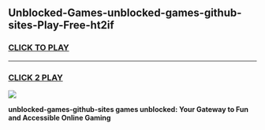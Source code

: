 
## Unblocked-Games-unblocked-games-github-sites-Play-Free-ht2if
<h3>
<a href="https://premium76.site?title=unblocked-games-github-sites&ref=18A">CLICK TO PLAY</a></h3>
<hr>

<h3>
<a href="https://premium76.site?title=unblocked-games-github-sites&ref=18A">CLICK 2 PLAY</a>
  
</h3>

<a href="https://premium76.site?title=unblocked-games-github-sites&ref=18A"><img src="https://clearcache.store/games.png"></a>


**unblocked-games-github-sites games unblocked: Your Gateway to Fun and Accessible Online Gaming**

